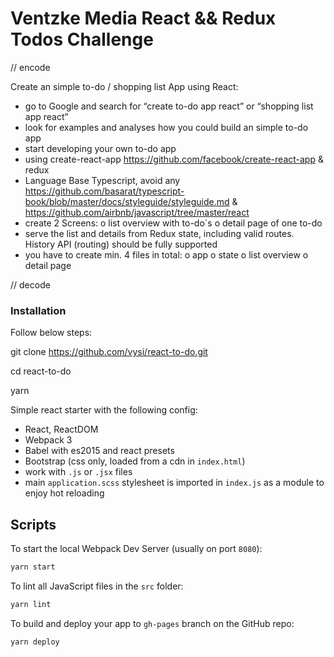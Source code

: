 # Ventzke Media React && Redux Todos Challenge

// encode

Create an simple to-do / shopping list App using React:
-    go to Google and search for “create to-do app react” or “shopping list app react”
-    look for examples and analyses how you could build an simple to-do app
-    start developing your own to-do app
-    using create-react-app https://github.com/facebook/create-react-app & redux
-    Language Base Typescript, avoid any https://github.com/basarat/typescript-book/blob/master/docs/styleguide/styleguide.md  & https://github.com/airbnb/javascript/tree/master/react
-    create 2 Screens:
o    list overview with to-do´s
o    detail page of one to-do
-    serve the list and details from Redux state, including valid routes. History API (routing) should be fully supported
-    you have to create min. 4 files in total:
o    app
o    state
o    list overview
o    detail page

// decode


### Installation
Follow below steps:

git clone https://github.com/vysi/react-to-do.git

cd react-to-do

yarn

Simple react starter with the following config:

- React, ReactDOM
- Webpack 3
- Babel with es2015 and react presets
- Bootstrap (css only, loaded from a cdn in `index.html`)
- work with `.js` or `.jsx` files
- main `application.scss` stylesheet is imported in `index.js` as a module to enjoy hot reloading

## Scripts

To start the local Webpack Dev Server (usually on port `8080`):

```bash
yarn start
```

To lint all JavaScript files in the `src` folder:

```bash
yarn lint
```

To build and deploy your app to `gh-pages` branch on the GitHub repo:

```bash
yarn deploy
```
